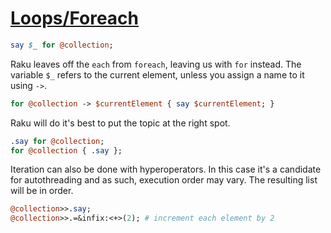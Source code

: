 [1]: https://rosettacode.org/wiki/Loops/Foreach

# [Loops/Foreach][1]



```perl
say $_ for @collection;
```


Raku leaves off the `each` from `foreach`, leaving us with `for` instead. The variable `$_` refers to the current element, unless you assign a name to it using `->`.

```perl
for @collection -> $currentElement { say $currentElement; }
```


Raku will do it's best to put the topic at the right spot.

```perl
.say for @collection;
for @collection { .say };
```


Iteration can also be done with hyperoperators. In this case it's a candidate for autothreading and as such, execution order may vary. The resulting list will be in order.

```perl
@collection>>.say;
@collection>>.=&infix:<+>(2); # increment each element by 2
```
